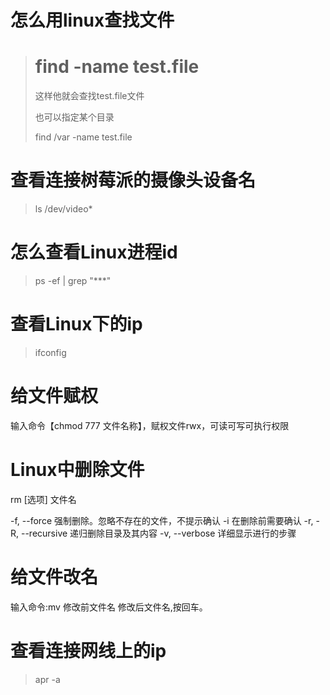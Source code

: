 # 怎么用linux查找文件

> # find -name test.file
>
> 这样他就会查找test.file文件
>
> 也可以指定某个目录
>
> find /var -name test.file

# 查看连接树莓派的摄像头设备名

> ls /dev/video*

# 怎么查看Linux进程id

>  ps -ef | grep "***"

# 查看Linux下的ip

> ifconfig 

# 给文件赋权

输入命令【chmod 777 文件名称】，赋权文件rwx，可读可写可执行权限

# Linux中删除文件

rm  [选项] 文件名

-f, --force 强制删除。忽略不存在的文件，不提示确认
-i 在删除前需要确认
-r, -R, --recursive 递归删除目录及其内容
-v, --verbose 详细显示进行的步骤

# 给文件改名

输入命令:mv 修改前文件名 修改后文件名,按回车。

# 查看连接网线上的ip

> apr -a